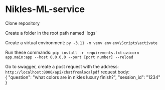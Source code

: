 # Nikles-ML-service

Clone repository

Create a folder in the root path named 'logs'

Create a virtual environment:
`py -3.11 -m venv env`
`env\Scripts\activate`

Run these commands:
`pip install -r requirements.txt`
`uvicorn app.main:app --host 0.0.0.0 --port [port number] --reload`

Go to swagger, create a post request with the address: `http://localhost:8000/api/chatfromlocalpdf`
request body:  
{
  "question": "what colors are in nikles luxury finish?",
  "session_id": "1234"
}
